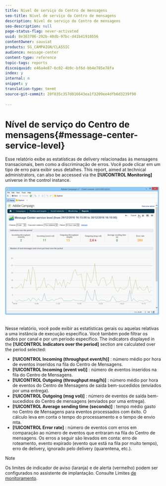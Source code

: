 ```yaml
---
title: Nível de serviço do Centro de mensagens
seo-title: Nível de serviço do Centro de mensagens
description: Nível de serviço do Centro de mensagens
seo-description: null
page-status-flag: never-activated
uuid: 8e363706-292b-40db-97bc-d41b41910556
contentOwner: sauviat
products: SG_CAMPAIGN/CLASSIC
audience: message-center
content-type: reference
topic-tags: reports
discoiquuid: e46a4e87-6c02-4b9c-bf6d-bb4e785e78fa
index: y
internal: n
snippet: y
translation-type: tm+mt
source-git-commit: 20f835c357d016643ea1f3209ee4dfb6d3239f90

---
```



# Nível de serviço do Centro de mensagens{#message-center-service-level}

Esse relatório exibe as estatísticas de delivery relacionadas às mensagens transacionais, bem como a discriminação de erros. Você pode clicar em um tipo de erro para exibir seus detalhes. This report, aimed at technical administrators, can also be accessed via the **[!UICONTROL Monitoring]** universe in the control instance.

![](assets/mc_reports_1.png)

Nesse relatório, você pode exibir as estatísticas gerais ou aquelas relativas a uma instância de execução específica. Você também pode filtrar os dados por canal e por um período específico. The indicators displayed in the **[!UICONTROL Indicators over the period]** section are calculated over the period selected:

* **[!UICONTROL Incoming (throughput event/h)]** : número médio por hora de eventos inseridos na fila do Centro de Mensagens.
* **[!UICONTROL Incoming (event vol)]** : número de eventos inseridos na fila do Centro de Mensagens.
* **[!UICONTROL Outgoing (throughput msg/h)]** : número médio por hora de eventos do Centro de Mensagens de saída bem-sucedidos (enviados por uma entrega).
* **[!UICONTROL Outgoing (msg vol)]** : número de eventos de saída bem-sucedidos do Centro de mensagens (enviados por uma entrega).
* **[!UICONTROL Average sending time (seconds)]** : tempo médio gasto no Centro de Mensagens para eventos processados com êxito. O cálculo leva em conta o tempo do processamento e o tempo de envio mta.
* **[!UICONTROL Error rate]** : número de eventos com erros em comparação ao número de eventos que entraram na fila do Centro de mensagens. Os erros a seguir são levados em conta: erro de roteamento, evento expirado (evento que está na fila por muito tempo), erro de delivery, ignorado pelo delivery (quarentena, etc.).

>[!NOTE]
>
>Os limites de indicador de aviso (laranja) e de alerta (vermelho) podem ser configurados no assistente de implantação. Consulte Limites [de monitoramento](../../message-center/using/monitoring-thresholds.md).

